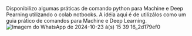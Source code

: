 Disponibilizo algumas práticas de comando python para Machine e Deep Pearning utilizando o colab notbooks.
A idéia aqui é de utilizálos como um guia prático de comandos para Machine e Deep Learning.
![Imagem do WhatsApp de 2024-10-23 à(s) 15 39 16_2d179ef0](https://github.com/user-attachments/assets/234cd035-876f-4258-8240-42e1a085074b)

